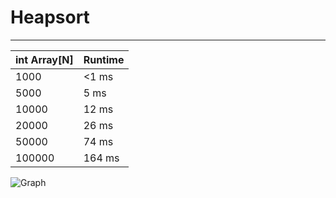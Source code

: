 Heapsort
==============
-----
|  int Array[N]  | Runtime       | 
|----------------|---------------|
| 1000           | <1 ms           |
| 5000           | 5 ms          |
| 10000          | 12 ms          |
| 20000          | 26 ms       |
| 50000          | 74 ms       |
| 100000         | 164 ms     |

![Graph](http://ipic.su/img/img7/fs/Snimok.1504178813.png)